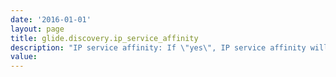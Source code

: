```yaml
---
date: '2016-01-01'
layout: page
title: glide.discovery.ip_service_affinity
description: "IP service affinity: If \"yes\", IP service affinity will be enabled. IP service affinity allows Discovery to remember the last port of the IP address that was discovered. "
value:  
---
```

